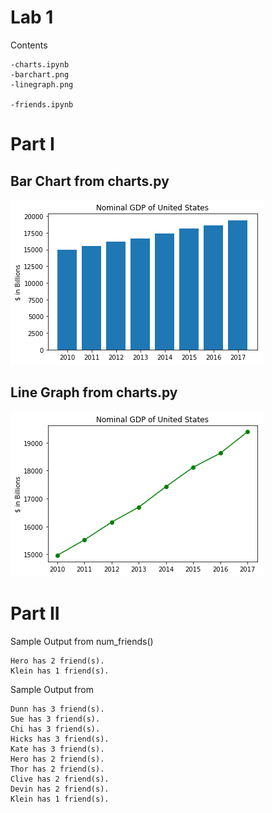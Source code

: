 # Lab 1
Contents
```
-charts.ipynb
-barchart.png
-linegraph.png

-friends.ipynb
```

# Part I

## Bar Chart from charts.py
![](barchart.png)

## Line Graph from charts.py
![](linegraph.png)

# Part II

Sample Output from num_friends()

```
Hero has 2 friend(s).
Klein has 1 friend(s).
```

Sample Output from
```
Dunn has 3 friend(s).
Sue has 3 friend(s).
Chi has 3 friend(s).
Hicks has 3 friend(s).
Kate has 3 friend(s).
Hero has 2 friend(s).
Thor has 2 friend(s).
Clive has 2 friend(s).
Devin has 2 friend(s).
Klein has 1 friend(s).
```
